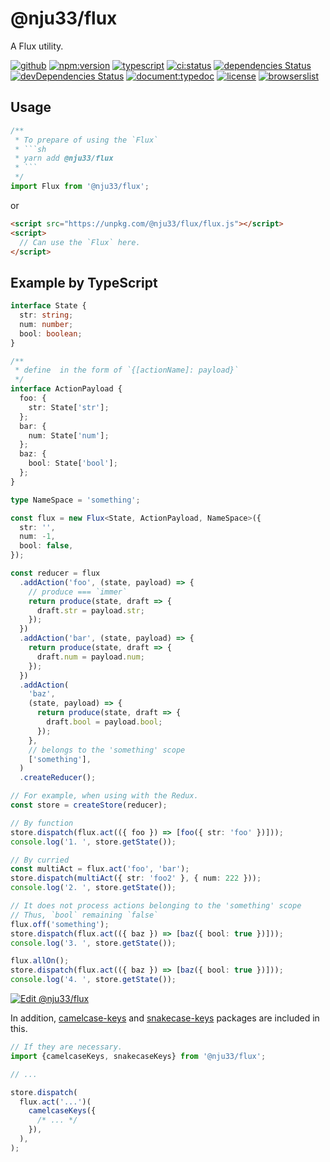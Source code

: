 # @nju33/flux

A Flux utility.

[![github](https://badgen.net/badge//nju33,flux/000?icon=github&list=1)](https://github.com/nju33/flux)
[![npm:version](https://badgen.net/npm/v/@nju33/flux?icon=npm&label=)](https://www.npmjs.com/package/@nju33/flux)
[![typescript](https://badgen.net/badge/lang/typescript/0376c6?icon=npm)](https://www.typescriptlang.org/)
[![ci:status](https://badgen.net/circleci/github/nju33/flux)](https://circleci.com/gh/nju33/flux)
[![dependencies Status](https://david-dm.org/nju33/flux/status.svg)](https://david-dm.org/nju33/flux)
[![devDependencies Status](https://david-dm.org/nju33/flux/dev-status.svg)](https://david-dm.org/nju33/flux?type=dev)
[![document:typedoc](https://badgen.net/badge/document/typedoc/9602ff)](https://docs--nju33-flux.netlify.com/)
[![license](https://badgen.net/npm/license/@nju33/flux)](https://github.com/nju33/flux/blob/master/LICENSE)
[![browserslist](https://badgen.net/badge/browserslist/chrome,edge/ffd539?list=1)](https://browserl.ist/?q=last+1+chrome+version%2C+last+1+edge+version)


## Usage

````js
/**
 * To prepare of using the `Flux`
 * ```sh
 * yarn add @nju33/flux
 * ```
 */
import Flux from '@nju33/flux';
````

or

```html
<script src="https://unpkg.com/@nju33/flux/flux.js"></script>
<script>
  // Can use the `Flux` here.
</script>
```

## Example by TypeScript

````ts
interface State {
  str: string;
  num: number;
  bool: boolean;
}

/**
 * define  in the form of `{[actionName]: payload}`
 */
interface ActionPayload {
  foo: {
    str: State['str'];
  };
  bar: {
    num: State['num'];
  };
  baz: {
    bool: State['bool'];
  };
}

type NameSpace = 'something';

const flux = new Flux<State, ActionPayload, NameSpace>({
  str: '',
  num: -1,
  bool: false,
});

const reducer = flux
  .addAction('foo', (state, payload) => {
    // produce === `immer`
    return produce(state, draft => {
      draft.str = payload.str;
    });
  })
  .addAction('bar', (state, payload) => {
    return produce(state, draft => {
      draft.num = payload.num;
    });
  })
  .addAction(
    'baz',
    (state, payload) => {
      return produce(state, draft => {
        draft.bool = payload.bool;
      });
    },
    // belongs to the 'something' scope
    ['something'],
  )
  .createReducer();

// For example, when using with the Redux.
const store = createStore(reducer);

// By function
store.dispatch(flux.act(({ foo }) => [foo({ str: 'foo' })]));
console.log('1. ', store.getState());

// By curried
const multiAct = flux.act('foo', 'bar');
store.dispatch(multiAct({ str: 'foo2' }, { num: 222 }));
console.log('2. ', store.getState());

// It does not process actions belonging to the 'something' scope
// Thus, `bool` remaining `false`
flux.off('something');
store.dispatch(flux.act(({ baz }) => [baz({ bool: true })]));
console.log('3. ', store.getState());

flux.allOn();
store.dispatch(flux.act(({ baz }) => [baz({ bool: true })]));
console.log('4. ', store.getState());

````

[![Edit @nju33/flux](https://codesandbox.io/static/img/play-codesandbox.svg)](https://codesandbox.io/s/52p9oy8lyx?module=%2Fsrc%2Findex.ts)

In addition, [camelcase-keys](https://github.com/sindresorhus/camelcase-keys) and [snakecase-keys](https://github.com/bendrucker/snakecase-keys) packages are included in this.

```ts
// If they are necessary.
import {camelcaseKeys, snakecaseKeys} from '@nju33/flux';

// ...

store.dispatch(
  flux.act('...')(
    camelcaseKeys({
      /* ... */
    }),
  ),
);
```

